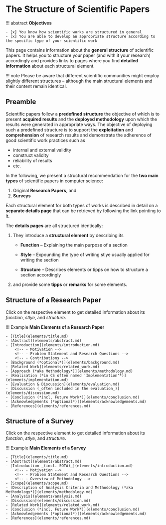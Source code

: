 # The Structure of Scientific Papers

!!! abstract
    **Objectives**

    - [x] You know how scientific works are structured in general
    - [x] You are able to develop an appropriate structure according to the specific type of your scientific work


This page contains information about the **general structure** of scientific papers. It helps you to structure your paper (and with it your research) accordingly and provides links to pages where you find **detailed information** about each structural element. 

!!! note
    Please be aware that different scientific communities might employ slightly different structures – although the main structural elements and their content remain identical.


## Preamble

Scientific papers follow a **predefined structure** the objective of which is to present **acquired results** and the **deployed methodology** upon which the results were generated in appropriate ways. The objective of deploying such a predefined structure is to support the **exploitation** and **comprehension** of research results and demonstrate the adherence of good scientific work practices such as

- internal and external validity
- construct validity
- reliability of results
- etc.

In the following, we present a structural recommendation for the **two main types** of scientific papers in computer science:

1. Original **Research Papers**, and
2. **Surveys**

Each structural element for both types of works is described in detail on a **separate details page** that can be retrieved by following the link pointing to it.

The **details pages** are all structured identically:  

1. They introduce a **structural element** by describing its

    * **Function** –
        Explaining the main purpose of a section

    * **Style** –
        Expounding the type of writing stlye usually applied for writing the section

    * **Structure** –
        Describes elements or tipps on how to structure a section accordingly

2. and provide some **tipps** or **remarks** for some elements.

<!-- The following fields contain a list of the main elements separated by the different types of scientific papers (for this course, we distinguish between the two main types of papers in CS – original research paper and surveys).  -->

<!-- !!! note
    **Hint**: Click on the respective element to access detailed information about it.  --> 


## Structure of a Research Paper

Click on the respective element to get detailed information about its *function*, *stlye*, and *structure*.

!!! Example
    **Main Elements of a Research Paper**

    - [Title](elements/title.md)
    - [Abstract](elements/abstract.md)
    - [Introduction](elements/introduction.md)
        <!-- - Motivation -->
        <!-- - Problem Statement and Research Questions -->
        <!-- - Contributions -->
    - [Background (*optional*)](elements/background.md)
    - [Related Work](elements/related_work.md) 
    - [Approach (*aka Methodology*)](elements/methodology.md)
    - [Realisation (*in CS often named 'Implementation'*)](elements/implementation.md)
    - [Evaluation & Discussion](elements/evaluation.md)
    - [Discussion (_often included in the evaluation_)](elements/discussion.md) 
    - [Conclusion (*incl. Future Work*)](elements/conclusion.md)
    - [Acknowledgements (*optional*)](elements/acknowledgements.md)
    - [References](elements/references.md)



## Structure of a Survey

Click on the respective element to get detailed information about its *function*, *stlye*, and *structure*.

!!! Example
    **Main Elements of a Survey**

    - [Title](elements/title.md)
    - [Abstract](elements/abstract.md)
    - [Introduction _(incl. SOTA)_](elements/introduction.md) 
        <!-- - Motivation -->
        <!-- - Problem Statement and Research Questions -->
        <!-- - Overview of Methodology -->
    - [Scope](elements/scope.md)
    - [Description of Analysis Criteria and Methodology (*aka Methodology*)](elements/methodology.md)
    - [Analysis](elements/analysis.md)
    - [Discussion](elements/discussion.md)
    - [Related Work](elements/related_work.md)
    - [Conclusion (*incl. Future Work*)](elements/conclusion.md)
    - [Acknowledgements (*optional*)](elements/acknowledgements.md)
    - [References](elements/references.md)





<!-- ## Details

* [Title](elements/title.md)
* [Abstract](elements/abstract.md)
* [Introduction](elements/introduction.md)
* [The Background Section](elements/background.md)
* [Related Work](elements/related_work.md)
* [Approach (*aka Methodology*)](elements/methodology.md) -->

